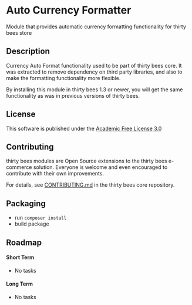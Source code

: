 # Auto Currency Formatter

Module that provides automatic currency formatting functionality for thirty bees store

## Description

Currency Auto Format functionality used to be part of thirty bees core. It was extracted to remove dependency on 
third party libraries, and also to make the formatting functionality more flexible.

By installing this module in thirty bees 1.3 or newer, you will get the same functionality as was in previous 
versions of thirty bees.

## License

This software is published under the [Academic Free License 3.0](https://opensource.org/licenses/afl-3.0.php)

## Contributing

thirty bees modules are Open Source extensions to the thirty bees e-commerce solution. Everyone is welcome and even encouraged to contribute with their own improvements.

For details, see [CONTRIBUTING.md](https://github.com/thirtybees/thirtybees/blob/main/CONTRIBUTING.md) in the thirty bees core repository.

## Packaging

- run `composer install`
- build package

## Roadmap

#### Short Term

* No tasks

#### Long Term

* No tasks
